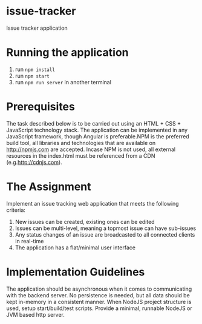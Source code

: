 # issue-tracker
Issue tracker application

# Running the application
1. run `npm install`
2. run `npm start`
3. run `npm run server` in another terminal

# Prerequisites
The task described below is to be carried out using an HTML + CSS + JavaScript technology stack. The application can be implemented in any JavaScript framework, though Angular is preferable.NPM is the preferred build tool, all libraries and technologies that are available on http://npmjs.com are accepted. Incase NPM is not used, all external resources in the index.html must be referenced from a CDN (e.g.http://cdnjs.com).

# The Assignment

Implement an issue tracking web application that meets the following criteria:

1. New issues can be created, existing ones can be edited
2. Issues can be multi-level, meaning a topmost issue can have sub-issues
3. Any status changes of an issue are broadcasted to all connected clients in real-time
4. The application has a flat/minimal user interface

# Implementation Guidelines
The application should be asynchronous when it comes to communicating with the backend server. No persistence is needed, but all data should be kept in-memory in a consistent manner.
When NodeJS project structure is used, setup start/build/test scripts. Provide a minimal, runnable NodeJS or JVM based http server.